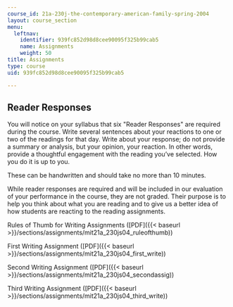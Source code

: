 ```yaml
---
course_id: 21a-230j-the-contemporary-american-family-spring-2004
layout: course_section
menu:
  leftnav:
    identifier: 939fc852d98d8cee90095f325b99cab5
    name: Assignments
    weight: 50
title: Assignments
type: course
uid: 939fc852d98d8cee90095f325b99cab5

---
```


Reader Responses
----------------

You will notice on your syllabus that six "Reader Responses" are required during the course. Write several sentences about your reactions to one or two of the readings for that day. Write about your response; do not provide a summary or analysis, but your opinion, your reaction. In other words, provide a thoughtful engagement with the reading you’ve selected. How you do it is up to you.

These can be handwritten and should take no more than 10 minutes.

While reader responses are required and will be included in our evaluation of your performance in the course, they are not graded. Their purpose is to help you think about what you are reading and to give us a better idea of how students are reacting to the reading assignments.

Rules of Thumb for Writing Assignments ([PDF]({{< baseurl >}}/sections/assignments/mit21a_230js04_ruleofthumb))

First Writing Assignment ([PDF]({{< baseurl >}}/sections/assignments/mit21a_230js04_first_write))

Second Writing Assignment ([PDF]({{< baseurl >}}/sections/assignments/mit21a_230js04_secondassig))

Third Writing Assignment ([PDF]({{< baseurl >}}/sections/assignments/mit21a_230js04_third_write))